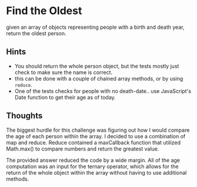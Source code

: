 # Find the Oldest

given an array of objects representing people with a birth and death year, return the oldest person.

## Hints
- You should return the whole person object, but the tests mostly just check to make sure the name is correct.
- this can be done with a couple of chained array methods, or by using `reduce`.
- One of the tests checks for people with no death-date.. use JavaScript's Date function to get their age as of today.

## Thoughts
The biggest hurdle for this challenge was figuring out how I would compare the age of each person within the array. I decided to use a combination of map and reduce. Reduce contained a maxCallback function that utilized Math.max() to compare numbers and return the greatest value.

The provided answer reduced the code by a wide margin. All of the age computation was an input for the ternary operator, which allows for the return of the whole object within the array without having to use additional methods.

